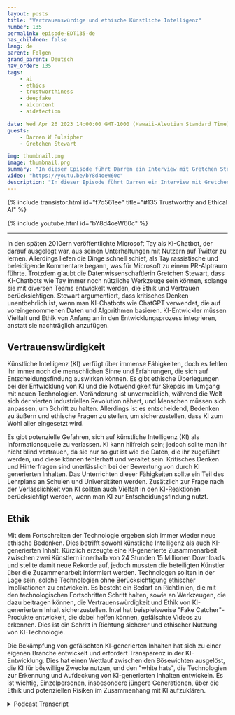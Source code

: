 ```yaml
---
layout: posts
title: "Vertrauenswürdige und ethische Künstliche Intelligenz"
number: 135
permalink: episode-EDT135-de
has_children: false
lang: de
parent: Folgen
grand_parent: Deutsch
nav_order: 135
tags:
    - ai
    - ethics
    - trustworthiness
    - deepfake
    - aicontent
    - aidetection

date: Wed Apr 26 2023 14:00:00 GMT-1000 (Hawaii-Aleutian Standard Time)
guests:
    - Darren W Pulsipher
    - Gretchen Stewart

img: thumbnail.png
image: thumbnail.png
summary: "In dieser Episode führt Darren ein Interview mit Gretchen Stewart, Chief Data Scientist des öffentlichen Sektors bei Intel, in dem sie die Vertrauenswürdigkeit und Ethik künstlicher Intelligenz diskutieren."
video: "https://youtu.be/bY8d4oeW60c"
description: "In dieser Episode führt Darren ein Interview mit Gretchen Stewart, Chief Data Scientist des öffentlichen Sektors bei Intel, in dem sie die Vertrauenswürdigkeit und Ethik künstlicher Intelligenz diskutieren."
---
```


<div>
{% include transistor.html id="f7d561ee" title="#135 Trustworthy and Ethical AI" %}

{% include youtube.html id="bY8d4oeW60c" %}
</div>

---

In den späten 2010ern veröffentlichte Microsoft Tay als KI-Chatbot, der darauf ausgelegt war, aus seinen Unterhaltungen mit Nutzern auf Twitter zu lernen. Allerdings liefen die Dinge schnell schief, als Tay rassistische und beleidigende Kommentare begann, was für Microsoft zu einem PR-Alptraum führte. Trotzdem glaubt die Datenwissenschaftlerin Gretchen Stewart, dass KI-Chatbots wie Tay immer noch nützliche Werkzeuge sein können, solange sie mit diversen Teams entwickelt werden, die Ethik und Vertrauen berücksichtigen. Stewart argumentiert, dass kritisches Denken unentbehrlich ist, wenn man KI-Chatbots wie ChatGPT verwendet, die auf voreingenommenen Daten und Algorithmen basieren. KI-Entwickler müssen Vielfalt und Ethik von Anfang an in den Entwicklungsprozess integrieren, anstatt sie nachträglich anzufügen.

## Vertrauenswürdigkeit

Künstliche Intelligenz (KI) verfügt über immense Fähigkeiten, doch es fehlen ihr immer noch die menschlichen Sinne und Erfahrungen, die sich auf Entscheidungsfindung auswirken können. Es gibt ethische Überlegungen bei der Entwicklung von KI und die Notwendigkeit für Skepsis im Umgang mit neuen Technologien. Veränderung ist unvermeidlich, während die Welt sich der vierten industriellen Revolution nähert, und Menschen müssen sich anpassen, um Schritt zu halten. Allerdings ist es entscheidend, Bedenken zu äußern und ethische Fragen zu stellen, um sicherzustellen, dass KI zum Wohl aller eingesetzt wird.

Es gibt potenzielle Gefahren, sich auf künstliche Intelligenz (KI) als Informationsquelle zu verlassen. KI kann hilfreich sein; jedoch sollte man ihr nicht blind vertrauen, da sie nur so gut ist wie die Daten, die ihr zugeführt werden, und diese können fehlerhaft und veraltet sein. Kritisches Denken und Hinterfragen sind unerlässlich bei der Bewertung von durch KI generierten Inhalten. Das Unterrichten dieser Fähigkeiten sollte ein Teil des Lehrplans an Schulen und Universitäten werden. Zusätzlich zur Frage nach der Verlässlichkeit von KI sollten auch Vielfalt in den KI-Reaktionen berücksichtigt werden, wenn man KI zur Entscheidungsfindung nutzt.

## Ethik

Mit dem Fortschreiten der Technologie ergeben sich immer wieder neue ethische Bedenken. Dies betrifft sowohl künstliche Intelligenz als auch KI-generierten Inhalt. Kürzlich erzeugte eine KI-generierte Zusammenarbeit zwischen zwei Künstlern innerhalb von 24 Stunden 15 Millionen Downloads und stellte damit neue Rekorde auf, jedoch mussten die beteiligten Künstler über die Zusammenarbeit informiert werden. Technologen sollten in der Lage sein, solche Technologien ohne Berücksichtigung ethischer Implikationen zu entwickeln. Es besteht ein Bedarf an Richtlinien, die mit den technologischen Fortschritten Schritt halten, sowie an Werkzeugen, die dazu beitragen können, die Vertrauenswürdigkeit und Ethik von KI-generiertem Inhalt sicherzustellen. Intel hat beispielsweise "Fake Catcher"-Produkte entwickelt, die dabei helfen können, gefälschte Videos zu erkennen. Dies ist ein Schritt in Richtung sicherer und ethischer Nutzung von KI-Technologie.

Die Bekämpfung von gefälschten KI-generierten Inhalten hat sich zu einer eigenen Branche entwickelt und erfordert Transparenz in der KI-Entwicklung. Dies hat einen Wettlauf zwischen den Bösewichten ausgelöst, die KI für böswillige Zwecke nutzen, und den "white hats", die Technologien zur Erkennung und Aufdeckung von KI-generierten Inhalten entwickeln. Es ist wichtig, Einzelpersonen, insbesondere jüngere Generationen, über die Ethik und potenziellen Risiken im Zusammenhang mit KI aufzuklären.



<details>
<summary> Podcast Transcript </summary>

<p></p>

</details>
